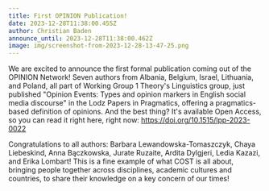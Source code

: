 ```yaml
---
title: First OPINION Publication!
date: 2023-12-28T11:38:00.455Z
author: Christian Baden
announce_until: 2023-12-28T11:38:00.462Z
image: img/screenshot-from-2023-12-28-13-47-25.png
---
```

We are excited to announce the first formal publication coming out of the OPINION Network! Seven authors from Albania, Belgium, Israel, Lithuania, and Poland, all part of Working Group 1 Theory's Linguistics group, just published "Opinion Events: Types and opinion markers in English social media discourse" in the Lodz Papers in Pragmatics, offering a pragmatics-based definition of opinions. And the best thing? It's available Open Access, so you can read it right here, right now: <https://doi.org/10.1515/lpp-2023-0022>

Congratulations to all authors: Barbara Lewandowska-Tomaszczyk, Chaya Liebeskind, Anna Bączkowska, Jurate Ruzaite, Ardita Dylgjeri, Ledia Kazazi, and Erika Lombart! This is a fine example of what COST is all about, bringing people together across disciplines, academic cultures and countries, to share their knowledge on a key concern of our times!